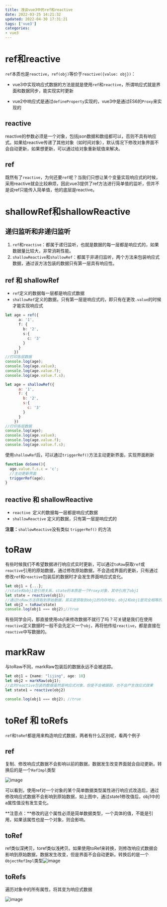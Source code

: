 ```yaml
---
title: 浅谈vue3中的ref和reactive
date: 2022-03-25 14:21:32
updated: 2022-04-30 17:31:21
tags: ['vue3']
categories:
- vue3
---
```


# ref和reactive

`ref`本质也是`reactive`，`ref(obj)`等价于`reactive({value: obj})`：

* vue3中实现响应式数据的方法是就是使用`ref`和`reactive`，所谓响应式就是界面和数据同步，能实现实时更新

* vue2中响应式是通过`defineProperty`实现的，vue3中是通过ES6的`Proxy`来实现的
<!--more-->
## reactive

reactive的参数必须是一个对象，包括json数据和数组都可以，否则不具有响应式。如果给reactive传递了其他对象（如时间对象），默认情况下修改对象界面不会自动更新，如果想更新，可以通过给对象重新赋值来解决。

## ref

既然有了`reactive`，为何还要`ref`呢？当我们只想让某个变量实现响应式的时候，采用reactive就会比较麻烦，因此vue3提供了ref方法进行简单值的监听，但并不是说ref只能传入简单值，他的底层是reactive。

# shallowRef和shallowReactive

## 递归监听和非递归监听

1. `ref`和`reactive`：都属于递归监听，也就是数据的每一层都是响应式的，如果数据量比较大，非常消耗性能。
2. `shallowReactive`和`shallowRef`：都属于非递归监听，两个方法来包装响应式数据，通过该方法包装的数据只有第一层具有响应性。

## ref 和 shallowRef

- `ref`定义的数据每一层都是响应式数据
- `shallowRef`定义的数据，只有第一层是响应式的，即只有在更改`.value`的时候才能实现响应式

```typescript
let age = ref({
      a: '1',
      f: {
        b: '2',
        s:{
          c: '3'
        }
      }
    })
//打印各层数据
console.log(age);
console.log(age.value);
console.log(age.value.f);
console.log(age.value.f.s);
```

```js
let age = shallowRef({
      a: '1',
      f: {
        b: '2',
        s:{
          c: '3'
        }
      }
    })
//打印各层数据
console.log(age);
console.log(age.value);
console.log(age.value.f);
console.log(age.value.f.s);
```

使用`shallowRef`后，可以通过`triggerRef()`方法主动更新界面，实现界面刷新

```ts
function doSome(){
  age.value.f.s.c = 'c';
  //主动更新界面
  triggerRef(age);
}
```

## reactive 和 shallowReactive

- `reactive `定义的数据每一层都是响应式数据
- `shallowReactive` 定义的数据，只有第一层是响应式的

**注意：**`shallowReactive`没有类似 `triggerRef()` 的方法

# toRaw

有些时候我们不希望数据进行响应式实时更新，可以通过`toRaw`获取`ref`或`reactive`引用的原始数据，通过修改原始数据，不会造成界面的更新，只有通过修改`ref`和`reactive`包装后的数据时才会发生界面响应式变化。

```typescript
let obj1 = {...};
//state和obj1是引用关系，state的本质是一个Proxy对象，其中引用了obj1
let state = reactive(obj1);
//通过toRaw方法获取到原始数据，其实是获取到obj1的内存地址，obj2和obj1是完全相等的
let obj2 = toRaw(state)
console.log(obj1 === obj2);//true

```

有些同学会问，那直接使用obj1来修改数据不就行了吗？可关键是我们在使用`reactive`定义数据时一般不会先定义一个`obj`，再将他传给`reactive`，都是直接在`reactive`中写数据的。

# markRaw

与toRaw不同，markRaw包装后的数据永远不会被追踪。

```typescript
let obj1 = {name: "lijing", age: 18}
let obj2 = markRaw(obj1);
//此时reactive包装的数据虽然是响应式对象，但是不会被跟踪，也不会产生效应式效果
let state1 = reactive(obj2)

console.log(obj1 === obj2); //true
```

# toRef 和 toRefs

`ref`和`toRef`都是用来构造响应式数据，两者有什么区别呢，看两个例子

## ref

复制、修改响应式数据不会影响以前的数据，数据发生改变界面就会自动更新。转换后的是一个`RefImpl`类型

![image](https://user-images.githubusercontent.com/33454514/166103528-1211a22b-9b35-4ef6-9e5c-9b0b463f2ae4.png)

可以看到，使用ref对一个对象的某个简单数据类型属性进行响应式改造后，通过修改响应式数据不会影响到原始数据，如上图中，通过state1修改值后，obj1中的a属性值没有发生变化。

**注意点：**修改的这个属性必须是简单数据类型，一个具体的值，不能是引用，如果该属性也是一个对象，则会影响。

## toRef

ref类似深拷贝，toref类似浅拷贝。如果使用toRef来转换，则修改响应式数据会影响到原始数据，数据发生改变，但是界面不会自动更新。转换后的是一个`ObjectRefImpl`类型![image](https://user-images.githubusercontent.com/33454514/166103644-81bfcefe-f9d4-44c6-8261-e1caa2038f23.png)

## toRefs

遍历对象中的所有属性，将其变为响应式数据

![image](https://user-images.githubusercontent.com/33454514/166103685-851b36f2-663b-4f94-a728-054ad8bb3f12.png)
